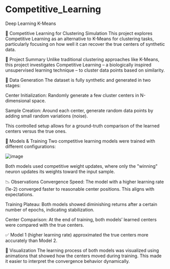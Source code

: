 # Competitive_Learning
Deep Learning K-Means

🔁 Competitive Learning for Clustering Simulation
This project explores Competitive Learning as an alternative to K-Means for clustering tasks, particularly focusing on how well it can recover the true centers of synthetic data.

📌 Project Summary
Unlike traditional clustering approaches like K-Means, this project investigates Competitive Learning – a biologically inspired unsupervised learning technique – to cluster data points based on similarity.

🧪 Data Generation
The dataset is fully synthetic and generated in two stages:

Center Initialization: Randomly generate a few cluster centers in N-dimensional space.

Sample Creation: Around each center, generate random data points by adding small random variations (noise).

This controlled setup allows for a ground-truth comparison of the learned centers versus the true ones.

🧠 Models & Training
Two competitive learning models were trained with different configurations:

![image](https://github.com/user-attachments/assets/2247246a-24f4-41f5-8851-5b8ad39186bd)


Both models used competitive weight updates, where only the "winning" neuron updates its weights toward the input sample.

📉 Observations
Convergence Speed: The model with a higher learning rate (1e-2) converged faster to reasonable center positions. This aligns with expectations.

Training Plateau: Both models showed diminishing returns after a certain number of epochs, indicating stabilization.

Center Comparison: At the end of training, both models’ learned centers were compared with the true centers.

✅ Model 1 (higher learning rate) approximated the true centers more accurately than Model 2.

🧩 Visualization
The learning process of both models was visualized using animations that showed how the centers moved during training. This made it easier to interpret the convergence behavior dynamically.
